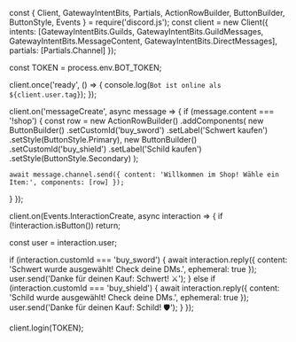 const { Client, GatewayIntentBits, Partials, ActionRowBuilder, ButtonBuilder, ButtonStyle, Events } = require('discord.js');
const client = new Client({
  intents: [GatewayIntentBits.Guilds, GatewayIntentBits.GuildMessages, GatewayIntentBits.MessageContent, GatewayIntentBits.DirectMessages],
  partials: [Partials.Channel]
});

const TOKEN = process.env.BOT_TOKEN;

client.once('ready', () => {
  console.log(`Bot ist online als ${client.user.tag}`);
});

client.on('messageCreate', async message => {
  if (message.content === '!shop') {
    const row = new ActionRowBuilder()
      .addComponents(
        new ButtonBuilder()
          .setCustomId('buy_sword')
          .setLabel('Schwert kaufen')
          .setStyle(ButtonStyle.Primary),
        new ButtonBuilder()
          .setCustomId('buy_shield')
          .setLabel('Schild kaufen')
          .setStyle(ButtonStyle.Secondary)
      );

    await message.channel.send({ content: 'Willkommen im Shop! Wähle ein Item:', components: [row] });
  }
});

client.on(Events.InteractionCreate, async interaction => {
  if (!interaction.isButton()) return;

  const user = interaction.user;

  if (interaction.customId === 'buy_sword') {
    await interaction.reply({ content: 'Schwert wurde ausgewählt! Check deine DMs.', ephemeral: true });
    user.send('Danke für deinen Kauf: Schwert! ⚔️');
  } else if (interaction.customId === 'buy_shield') {
    await interaction.reply({ content: 'Schild wurde ausgewählt! Check deine DMs.', ephemeral: true });
    user.send('Danke für deinen Kauf: Schild! 🛡️');
  }
});

client.login(TOKEN);
